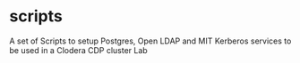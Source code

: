 # scripts
A set of Scripts  to setup Postgres, Open LDAP and MIT Kerberos services to be used in a Clodera CDP cluster Lab

